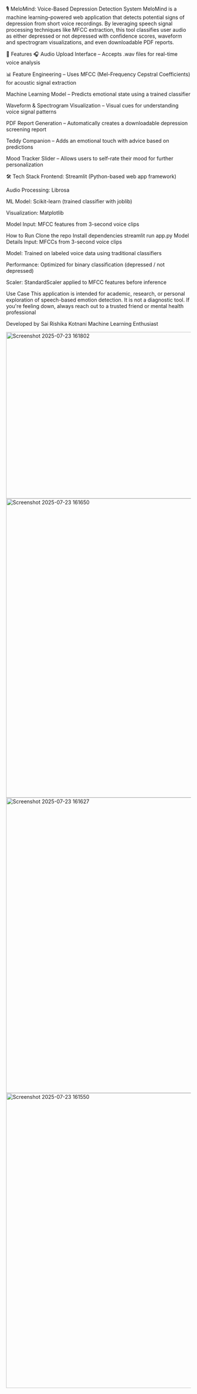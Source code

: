 🎙️ MeloMind: Voice-Based Depression Detection System
MeloMind is a machine learning–powered web application that detects potential signs of depression from short voice recordings. By leveraging speech signal processing techniques like MFCC extraction, this tool classifies user audio as either depressed or not depressed with confidence scores, waveform and spectrogram visualizations, and even downloadable PDF reports.

🧠 Features
🎧 Audio Upload Interface – Accepts .wav files for real-time voice analysis

📊 Feature Engineering – Uses MFCC (Mel-Frequency Cepstral Coefficients) for acoustic signal extraction

 Machine Learning Model – Predicts emotional state using a trained classifier

Waveform & Spectrogram Visualization – Visual cues for understanding voice signal patterns

 PDF Report Generation – Automatically creates a downloadable depression screening report

 Teddy Companion – Adds an emotional touch with advice based on predictions

 Mood Tracker Slider – Allows users to self-rate their mood for further personalization

🛠️ Tech Stack
Frontend: Streamlit (Python-based web app framework)

Audio Processing: Librosa

ML Model: Scikit-learn (trained classifier with joblib)

Visualization: Matplotlib

Model Input: MFCC features from 3-second voice clips

How to Run 
Clone the repo
Install dependencies
streamlit run app.py
 Model Details
Input: MFCCs from 3-second voice clips

Model: Trained on labeled voice data using traditional classifiers

Performance: Optimized for binary classification (depressed / not depressed)

Scaler: StandardScaler applied to MFCC features before inference

Use Case
This application is intended for academic, research, or personal exploration of speech-based emotion detection. It is not a diagnostic tool. If you're feeling down, always reach out to a trusted friend or mental health professional 

 Developed by
Sai Rishika Kotnani
Machine Learning Enthusiast 


<img width="954" height="453" alt="Screenshot 2025-07-23 161802" src="https://github.com/user-attachments/assets/e5a11de6-08ba-4af6-a629-5c80a5eabfec" />
<img width="791" height="814" alt="Screenshot 2025-07-23 161650" src="https://github.com/user-attachments/assets/aa679e1a-280f-4220-a1fe-b9771836b42b" />
<img width="933" height="804" alt="Screenshot 2025-07-23 161627" src="https://github.com/user-attachments/assets/997575e7-8373-4c7c-8293-5efc7da83ea3" />
<img width="1916" height="803" alt="Screenshot 2025-07-23 161550" src="https://github.com/user-attachments/assets/e202eaa5-28f7-4543-b24c-9239a9a0dc10" />
